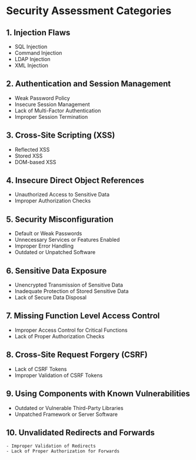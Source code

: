 # Security Assessment Categories

## 1. Injection Flaws
   - SQL Injection
   - Command Injection
   - LDAP Injection
   - XML Injection

## 2. Authentication and Session Management
   - Weak Password Policy
   - Insecure Session Management
   - Lack of Multi-Factor Authentication
   - Improper Session Termination

## 3. Cross-Site Scripting (XSS)
   - Reflected XSS
   - Stored XSS
   - DOM-based XSS

## 4. Insecure Direct Object References
   - Unauthorized Access to Sensitive Data
   - Improper Authorization Checks

## 5. Security Misconfiguration
   - Default or Weak Passwords
   - Unnecessary Services or Features Enabled
   - Improper Error Handling
   - Outdated or Unpatched Software

## 6. Sensitive Data Exposure
   - Unencrypted Transmission of Sensitive Data
   - Inadequate Protection of Stored Sensitive Data
   - Lack of Secure Data Disposal

## 7. Missing Function Level Access Control
   - Improper Access Control for Critical Functions
   - Lack of Proper Authorization Checks

## 8. Cross-Site Request Forgery (CSRF)
   - Lack of CSRF Tokens
   - Improper Validation of CSRF Tokens

## 9. Using Components with Known Vulnerabilities
   - Outdated or Vulnerable Third-Party Libraries
   - Unpatched Framework or Server Software

## 10. Unvalidated Redirects and Forwards
    - Improper Validation of Redirects
    - Lack of Proper Authorization for Forwards

